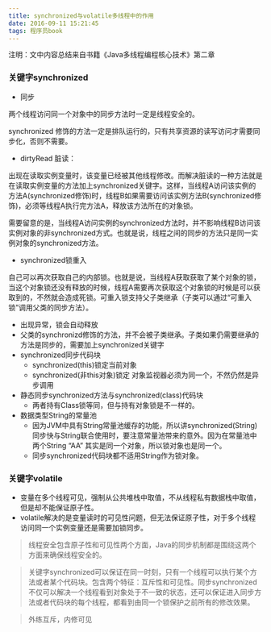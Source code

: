 ```yaml
---
title: synchronized与volatile多线程中的作用
date: 2016-09-11 15:21:45
tags: 程序员book
---
```


注明：文中内容总结来自书籍《Java多线程编程核心技术》第二章

### 关键字synchronized

- 同步

两个线程访问同一个对象中的同步方法时一定是线程安全的。

synchronized 修饰的方法一定是排队运行的，只有共享资源的读写访问才需要同步化，否则不需要。

- dirtyRead  脏读：

出现在读取实例变量时，该变量已经被其他线程修改。而解决脏读的一种方法就是在读取实例变量的方法加上synchronized关键字。这样，当线程A访问该实例的方法A(synchronized修饰)时，线程B如果需要访问该实例方法B(synchronized修饰)，必须等线程A执行完方法A，释放该方法所在的对象锁。

需要留意的是，当线程A访问实例的synchronized方法时，并不影响线程B访问该实例对象的非synchronized方式。也就是说，线程之间的同步的方法只是同一实例对象的synchronized方法。

- synchronized锁重入

自己可以再次获取自己的内部锁。也就是说，当线程A获取获取了某个对象的锁，当这个对象锁还没有释放的时候，线程A需要再次获取这个对象锁的时候是可以获取到的，不然就会造成死锁。可重入锁支持父子类继承（子类可以通过“可重入锁”调用父类的同步方法）。

- 出现异常，锁会自动释放
- 父类的synchronizd修饰的方法，并不会被子类继承。子类如果仍需要继承的方法是同步的，需要加上synchronized关键字
- synchronized同步代码块
  - synchronized(this)锁定当前对象
  - synchronized(非this对象)锁定  对象监视器必须为同一个，不然仍然是异步调用
- 静态同步synchronized方法与synchronized(class)代码块
  - 两者持有Class锁等同，但与持有对象锁是不一样的。
- 数据类型String的常量池
  - 因为JVM中具有String常量池缓存的功能，所以讲synchronized(String)同步快与String联合使用时，要注意常量池带来的意外。因为在常量池中两个String “AA” 其实是同一个对象，所以锁对象也是同一个。
  - 同步synchronized代码块都不适用String作为锁对象。

### 关键字volatile

- 变量在多个线程可见，强制从公共堆栈中取值，不从线程私有数据栈中取值，但是却不能保证原子性。
- volatile解决的是变量读时的可见性问题，但无法保证原子性，对于多个线程访问同一个实例变量还是需要加锁同步。

>  线程安全包含原子性和可见性两个方面，Java的同步机制都是围绕这两个方面来确保线程安全的。

> 关键字synchronized可以保证在同一时刻，只有一个线程可以执行某个方法或者某个代码块。包含两个特征：互斥性和可见性。同步synchronized不仅可以解决一个线程看到对象处于不一致的状态，还可以保证进入同步方法或者代码块的每个线程，都看到由同一个锁保护之前所有的修改效果。

> 外练互斥，内修可见